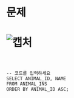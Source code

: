 문제
==
![캡처](https://user-images.githubusercontent.com/73854324/116974865-b8ab4b80-acf9-11eb-9166-1cc2a503dc4f.PNG)
<br><br>
==
```
-- 코드를 입력하세요
SELECT ANIMAL_ID, NAME
FROM ANIMAL_INS
ORDER BY ANIMAL_ID ASC;
```